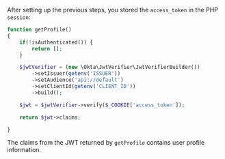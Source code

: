 After setting up the previous steps, you stored the `access_token` in the PHP `session`:


```php
function getProfile()
{
    if(!isAuthenticated()) {
        return [];
    }

    $jwtVerifier = (new \Okta\JwtVerifier\JwtVerifierBuilder())
        ->setIssuer(getenv('ISSUER'))
        ->setAudience('api://default')
        ->setClientId(getenv('CLIENT_ID'))
        ->build();

    $jwt = $jwtVerifier->verify($_COOKIE['access_token']);

    return $jwt->claims;

}
```
The claims from the JWT returned by `getProfile` contains user profile information.
